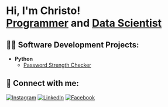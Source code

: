 <h1>Hi, I'm Christo! <br/><a href="https://github.com/CHRISTOK01">Programmer</a> and <a href="https://github.com/CHRISTOK01">Data Scientist</a></h1>

<h2>👨‍💻 Software Development Projects:</h2>

- <b>Python</b>
  - [Password Strength Checker](https://github.com/CHRISTOK01/password-strength-checker)


<h2> 🤳 Connect with me:</h2>

[![Instagram](https://img.shields.io/badge/instagram-%23E4405F.svg?style=for-the-badge&logo=instagram&logoColor=white)](https://www.instagram.com/christokachappilly)
[![LinkedIn](https://img.shields.io/badge/linkedin-%230077B5.svg?style=for-the-badge&logo=linkedin&logoColor=white)](https://www.linkedin.com/in/christokachappilly/)
[![Facebook](https://img.shields.io/badge/facebook-%231877F2.svg?style=for-the-badge&logo=facebook&logoColor=white)](https://www.facebook.com/profile.php?id=100078732037369)
